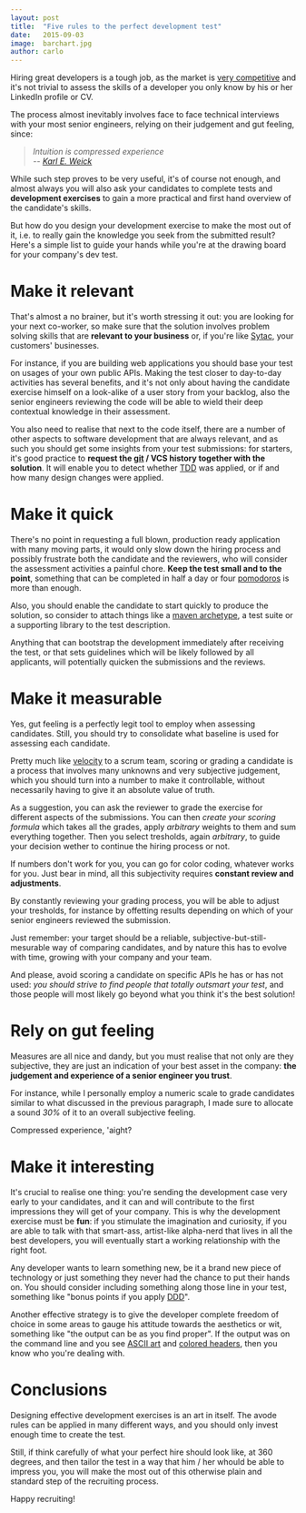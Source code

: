 ```yaml
---
layout: post
title:  "Five rules to the perfect development test"
date:   2015-09-03
image:  barchart.jpg
author: carlo
---
```


<span class="dropcap">H</span>iring great developers is a tough job, as the market is [very competitive][0] and it's not trivial to assess the skills of a developer you only know by his or her LinkedIn profile or CV.

The process almost inevitably involves face to face technical interviews with your most senior engineers, relying on their judgement and gut feeling, since:

> *Intuition is compressed experience*<br />
>            *-- [Karl E. Weick][1]*

While such step proves to be very useful, it's of course not enough, and almost always you will also ask your candidates to complete tests and **development exercises** to gain a more practical and first hand overview of the candidate's skills.

But how do you design your development exercise to make the most out of it, i.e. to really gain the knowledge you seek from the submitted result? Here's a simple list to guide your hands while you're at the drawing board for your company's dev test.

Make it relevant
================

That's almost a no brainer, but it's worth stressing it out: you are looking for your next co-worker, so make sure that the solution involves problem solving skills that are **relevant to your business** or, if you're like [Sytac][-1], your customers' businesses.

For instance, if you are building web applications you should base your test on usages of your own public APIs. Making the test closer to day-to-day activities has several benefits, and it's not only about having the candidate exercise himself on a look-alike of a user story from your backlog, also the senior engineers reviewing the code will be able to wield their deep contextual knowledge in their assessment.

You also need to realise that next to the code itself, there are a number of other aspects to software development that are always relevant, and as such you should get some insights from your test submissions: for starters, it's good practice to **request the [git][2] / VCS history together with the solution**. It will enable you to detect whether [TDD][3] was applied, or if and how many design changes were applied.

Make it quick
=============

There's no point in requesting a full blown, production ready application with many moving parts, it would only slow down the hiring process and possibly frustrate both the candidate and the reviewers, who will consider the assessment activities a painful chore. **Keep the test small and to the point**, something that can be completed in half a day or four [pomodoros][4] is more than enough.

Also, you should enable the candidate to start quickly to produce the solution, so consider to attach things like a [maven archetype][5], a test suite or a supporting library to the test description.

Anything that can bootstrap the development immediately after receiving the test, or that sets guidelines which will be likely followed by all applicants, will potentially quicken the submissions and the reviews.

Make it measurable
==================

Yes, gut feeling is a perfectly legit tool to employ when assessing candidates. Still, you should try to consolidate what baseline is used for assessing each candidate.

Pretty much like [velocity][6] to a scrum team, scoring or grading a candidate is a process that involves many unknowns and very subjective judgement, which you should turn into a number to make it controllable, without necessarily having to give it an absolute value of truth.

As a suggestion, you can ask the reviewer to grade the exercise for different aspects of the submissions. You can then *create your scoring formula* which takes all the grades, apply *arbitrary* weights to them and sum everything together. Then you select tresholds, again *arbitrary*, to guide your decision wether to continue the hiring process or not.

If numbers don't work for you, you can go for color coding, whatever works for you. Just bear in mind, all this subjectivity requires **constant review and adjustments**.

By constantly reviewing your grading process, you will be able to adjust your tresholds, for instance by offetting results depending on which of your senior engineers reviewed the submission.

Just remember: your target should be a reliable, subjective-but-still-mesurable way of comparing candidates, and by nature this has to evolve with time, growing with your company and your team.

And please, avoid scoring a candidate on specific APIs he has or has not used: *you should strive to find people that totally outsmart your test*, and those people will most likely go beyond what you think it's the best solution!

Rely on gut feeling
===================

Measures are all nice and dandy, but you must realise that not only are they subjective, they are just an indication of your best asset in the company: **the judgement and experience of a senior engineer you trust**.

For instance, while I personally employ a numeric scale to grade candidates similar to what discussed in the previous paragraph, I made sure to allocate a sound *30%* of it to an overall subjective feeling.

Compressed experience, 'aight?

Make it interesting
===================

It's crucial to realise one thing: you're sending the development case very early to your candidates, and it can and will contribute to the first impressions they will get of your company. This is why the development exercise must be **fun**: if you stimulate the imagination and curiosity, if you are able to talk with that smart-ass, artist-like alpha-nerd that lives in all the best developers, you will eventually start a working relationship with the right foot.

Any developer wants to learn something new, be it a brand new piece of technology or just something they never had the chance to put their hands on. You should consider including something along those line in your test, something like "bonus points if you apply [DDD][9]".

Another effective strategy is to give the developer complete freedom of choice in some areas to gauge his attitude towards the aesthetics or wit, something like "the output can be as you find proper". If the output was on the command line and you see [ASCII art][7] and [colored headers][8], then you know who you're dealing with.

Conclusions
===========

Designing effective development exercises is an art in itself. The avode rules can be applied in many different ways, and you should only invest enough time to create the test.

Still, if think carefully of what your perfect hire should look like, at 360 degrees, and then tailor the test in a way that him / her whould be able to impress you, you will make the most out of this otherwise plain and standard step of the recruiting process.

Happy recruiting!

<br />

[-1]: http://www.sytac.nl
[0]:  http://www.indeed.com/jobtrends/information-technology-industry
[1]:  http://www.amazon.com/Sensemaking-Organizations-Foundations-Organizational-Science/dp/080397177X
[2]:  https://git-scm.com/
[3]:  http://agiledata.org/essays/tdd.html
[4]:  http://pomodorotechnique.com/
[5]:  https://maven.apache.org/guides/introduction/introduction-to-archetypes.html
[6]:  http://guide.agilealliance.org/guide/velocity.html
[7]:  http://www.chris.com/ascii/index.php?art=transportation/airplanes
[8]:  http://www.tldp.org/HOWTO/Bash-Prompt-HOWTO/x329.html
[9]:  http://martinfowler.com/tags/domain%20driven%20design.html
